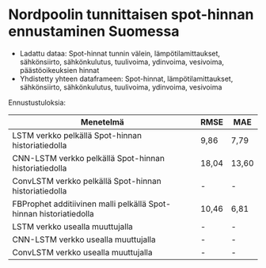 # Nordpoolin tunnittaisen spot-hinnan ennustaminen Suomessa

* Ladattu dataa: Spot-hinnat tunnin välein, lämpötilamittaukset, sähkönsiirto, sähkönkulutus, tuulivoima, ydinvoima, vesivoima, päästöoikeuksien hinnat
* Yhdistetty yhteen dataframeen: Spot-hinnat, lämpötilamittaukset, sähkönsiirto, sähkönkulutus, tuulivoima, ydinvoima, vesivoima


Ennustustuloksia:

| Menetelmä | RMSE | MAE |
| --- | --- | --- |
| LSTM verkko pelkällä Spot-hinnan historiatiedolla | 9,86 | 7,79 |
| CNN-LSTM verkko pelkällä Spot-hinnan historiatiedolla | 18,04 | 13,60 |
| ConvLSTM verkko pelkällä Spot-hinnan historiatiedolla | - | - |
| FBProphet additiivinen malli pelkällä Spot-hinnan historiatiedolla | 10,46 | 6,81 |   
| LSTM verkko usealla muuttujalla | - | - |
| CNN-LSTM verkko usealla muuttujalla | - | - |
| ConvLSTM verkko usealla muuttujalla | - | - |

